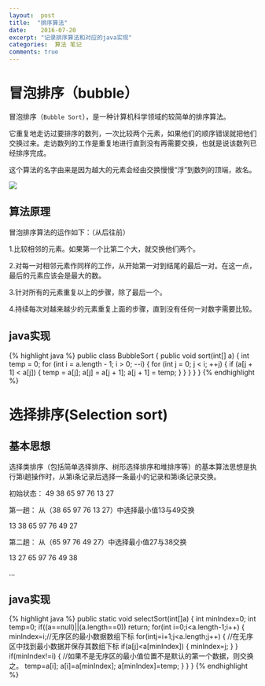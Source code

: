 ```yaml
---
layout:  post
title:  "排序算法"
date:    2016-07-20
excerpt: "记录排序算法和对应的java实现"
categories:  算法 笔记
comments: true
---
```


# 冒泡排序（bubble）

冒泡排序（`Bubble Sort`），是一种计算机科学领域的较简单的排序算法。

它重复地走访过要排序的数列，一次比较两个元素，如果他们的顺序错误就把他们交换过来。走访数列的工作是重复地进行直到没有再需要交换，也就是说该数列已经排序完成。

这个算法的名字由来是因为越大的元素会经由交换慢慢“浮”到数列的顶端，故名。

![](http://smallsand.github.io/image/201111301912294589.gif)

## 算法原理

冒泡排序算法的运作如下：（从后往前）

1.比较相邻的元素。如果第一个比第二个大，就交换他们两个。

2.对每一对相邻元素作同样的工作，从开始第一对到结尾的最后一对。在这一点，最后的元素应该会是最大的数。

3.针对所有的元素重复以上的步骤，除了最后一个。

4.持续每次对越来越少的元素重复上面的步骤，直到没有任何一对数字需要比较。

## java实现

{% highlight java %}
public class BubbleSort
{
    public void sort(int[] a)
    {
        int temp = 0;
        for (int i = a.length - 1; i > 0; --i)
        {
            for (int j = 0; j < i; ++j)
            {
                if (a[j + 1] < a[j])
                {
                    temp = a[j];
                    a[j] = a[j + 1];
                    a[j + 1] = temp;
                }
            }
        }
    }
}
{% endhighlight %}

# 选择排序(Selection sort)

## 基本思想

选择类排序（包括简单选择排序、树形选择排序和堆排序等）的基本算法思想是执行第i趟操作时，从第i条记录后选择一条最小的记录和第i条记录交换。

初始状态： 49 38 65 97 76 13 27

第一趟： 从（38 65 97 76 13 27）中选择最小值13与49交换

13 38 65 97 76 49 27

第二趟： 从（65 97 76 49 27）中选择最小值27与38交换

13 27 65 97 76 49 38

...

## java实现

{% highlight java %}
public static void selectSort(int[]a)
{
    int minIndex=0;
    int temp=0;
    if((a==null)||(a.length==0))
        return;
    for(int i=0;i<a.length-1;i++)
    {
        minIndex=i;//无序区的最小数据数组下标
        for(intj=i+1;j<a.length;j++)
        {
            //在无序区中找到最小数据并保存其数组下标
            if(a[j]<a[minIndex])
            {
                minIndex=j;
            }
        }
        if(minIndex!=i)
        {
            //如果不是无序区的最小值位置不是默认的第一个数据，则交换之。
            temp=a[i];
            a[i]=a[minIndex];
            a[minIndex]=temp;
        }
    }
}
{% endhighlight %}
